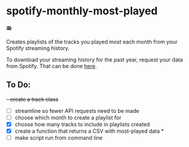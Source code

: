 # spotify-monthly-most-played
:radio:

Creates playlists of the tracks you played most each month from your Spotify streaming history.

To download your streaming history for the past year, request your data from Spotify.
That can be done [here](https://www.spotify.com/uk/account/privacy/).

## To Do:
~~- create a track class~~
- [ ] streamline so fewer API requests need to be made
- [ ] choose which month to create a playlist for
- [x] choose how many tracks to include in playlists created
- [x] create a function that returns a CSV with most-played data *
- [ ] make script run from command line
